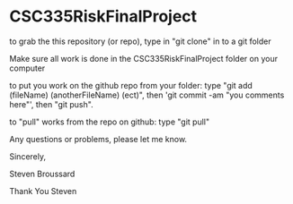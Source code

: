 CSC335RiskFinalProject
======================
to grab the this repository (or repo), type in "git clone" in to a git folder

Make sure all work is done in the CSC335RiskFinalProject folder on your computer

to put you work on the github repo from your folder: type "git add (fileName) (anotherFileName) (ect)", then 'git commit -am "you comments here"', then "git push".

to "pull" works from the repo on github: type "git pull"

Any questions or problems, please let me know.

Sincerely,

Steven Broussard


Thank You Steven